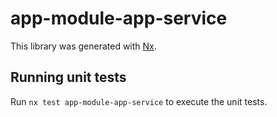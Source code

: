 # app-module-app-service

This library was generated with [Nx](https://nx.dev).

## Running unit tests

Run `nx test app-module-app-service` to execute the unit tests.

